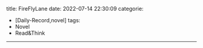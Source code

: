 title: FireFlyLane
date: 2022-07-14 22:30:09
categorie:
- [Daily-Record,novel]
tags:
- Novel
- Read&Think

---
























